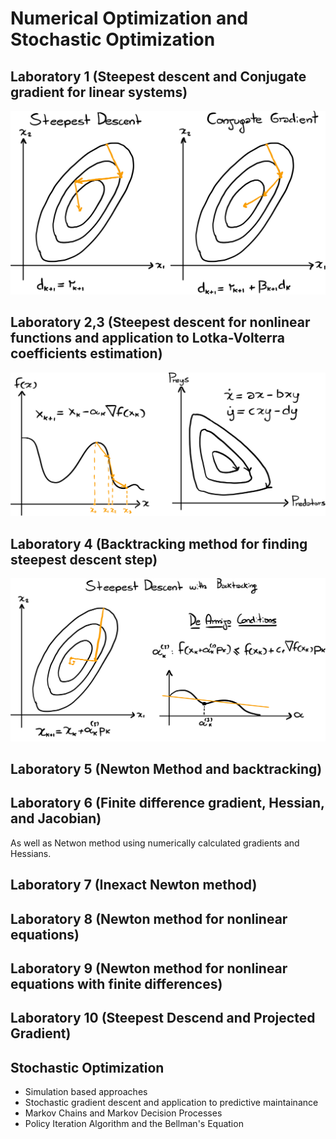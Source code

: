 # Numerical Optimization and Stochastic Optimization

## Laboratory 1 (Steepest descent and Conjugate gradient for linear systems)
  
![](lab1.svg)

## Laboratory 2,3 (Steepest descent for nonlinear functions and application to Lotka-Volterra coefficients estimation)

![](lab2.svg)

## Laboratory 4 (Backtracking method for finding steepest descent step)

![](Lab4.svg)

## Laboratory 5 (Newton Method and backtracking)

## Laboratory 6 (Finite difference gradient, Hessian, and Jacobian)

As well as Netwon method using numerically calculated gradients and Hessians.

## Laboratory 7 (Inexact Newton method)

## Laboratory 8 (Newton method for nonlinear equations)

## Laboratory 9 (Newton method for nonlinear equations with finite differences)

## Laboratory 10 (Steepest Descend and Projected Gradient)

## Stochastic Optimization
  * Simulation based approaches
  * Stochastic gradient descent and application to predictive maintainance
  * Markov Chains and Markov Decision Processes
  * Policy Iteration Algorithm and the Bellman's Equation
